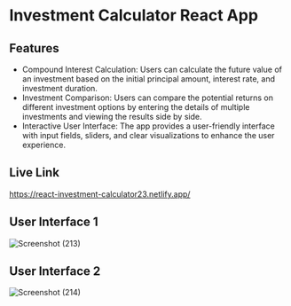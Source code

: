 # Investment Calculator React App

## Features
- Compound Interest Calculation: Users can calculate the future value of an investment based on the initial principal amount, interest rate, and investment duration.
- Investment Comparison: Users can compare the potential returns on different investment options by entering the details of multiple investments and viewing the results side by side.
- Interactive User Interface: The app provides a user-friendly interface with input fields, sliders, and clear visualizations to enhance the user experience.

## Live Link
https://react-investment-calculator23.netlify.app/

## User Interface 1
 ![Screenshot (213)](https://github.com/Iamsakeeb10/react_investment_calculator/assets/114988476/bde69596-1ad5-4067-8974-06d14955577d)

## User Interface 2
![Screenshot (214)](https://github.com/Iamsakeeb10/react_investment_calculator/assets/114988476/ff1577b1-d378-43c7-919b-c8116e0e297f)
